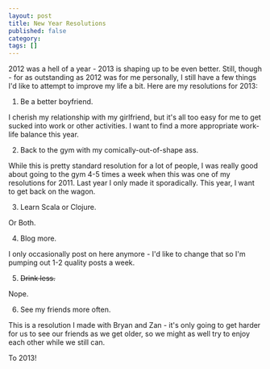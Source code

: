 ```yaml
---
layout: post
title: New Year Resolutions
published: false
category:
tags: []
---
```

2012 was a hell of a year - 2013 is shaping up to be even better. Still, though - for as outstanding as 2012 was for me personally, I still have a few things I'd like to attempt to improve my life a bit. Here are my resolutions for 2013:

1. Be a better boyfriend.

I cherish my relationship with my girlfriend, but it's all too easy for me to get sucked into work or other activities. I want to find a more appropriate work-life balance this year.

2. Back to the gym with my comically-out-of-shape ass.

While this is pretty standard resolution for a lot of people, I was really good about going to the gym 4-5 times a week when this was one of my resolutions for 2011. Last year I only made it sporadically. This year, I want to get back on the wagon.

3. Learn Scala or Clojure.

Or Both.

4. Blog more.

I only occasionally post on here anymore - I'd like to change that so I'm pumping out 1-2 quality posts a week.

5. ~~Drink less.~~

Nope.

6. See my friends more often.

This is a resolution I made with Bryan and Zan - it's only going to get harder for us to see our friends as we get older, so we might as well try to enjoy each other while we still can.

To 2013!

